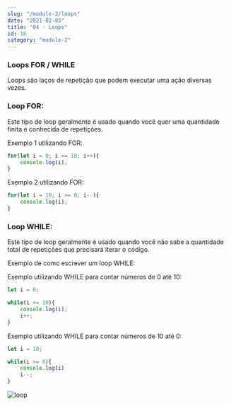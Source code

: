 ```yaml
---
slug: "/module-2/loops"
date: "2021-02-05"
title: "04 - Loops"
id: 16
category: "module-2"
---
```


### Loops FOR / WHILE

Loops são laços de repetição que podem executar uma ação diversas vezes.

### Loop FOR:

Este tipo de loop geralmente é usado quando você quer uma quantidade finita e conhecida de repetições.


Exemplo 1 utilizando FOR:

```javascript
for(let i = 0; i <= 10; i++){
    console.log(i);
}
```

Exemplo 2 utilizando FOR:

```javascript
for(let i = 10; i >= 0; i--){
    console.log(i);
}
```

### Loop WHILE:

Este tipo de loop geralmente é usado quando você não sabe a quantidade total de repetições que precisará iterar o código.

Exemplo de como escrever um loop WHILE:


Exemplo utilizando WHILE para contar números de 0 até 10:

```javascript
let i = 0;

while(i <= 10){
    console.log(i);
    i++;
}
```

Exemplo utilizando WHILE para contar números de 10 até 0:

```javascript
let i = 10;

while(i >= 0){
    console.log(i)
    i--;
}
```

![loop](https://media.giphy.com/media/MDXomrcGshGso/giphy.gif)
